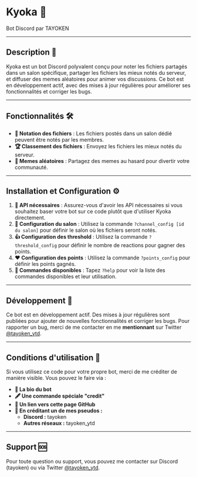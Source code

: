 # Kyoka 🤖  
Bot Discord par TAYOKEN  

---

## Description 📝  
Kyoka est un bot Discord polyvalent conçu pour noter les fichiers partagés dans un salon spécifique, partager les fichiers les mieux notés du serveur, et diffuser des memes aléatoires pour animer vos discussions. Ce bot est en développement actif, avec des mises à jour régulières pour améliorer ses fonctionnalités et corriger les bugs.  

---

## Fonctionnalités 🛠️  
- **🎯 Notation des fichiers** : Les fichiers postés dans un salon dédié peuvent être notés par les membres.  
- **🏆 Classement des fichiers** : Envoyez les fichiers les mieux notés du serveur.  
- **🎲 Memes aléatoires** : Partagez des memes au hasard pour divertir votre communauté.  

---

## Installation et Configuration ⚙️  
1. **🔑 API nécessaires** : Assurez-vous d'avoir les API nécessaires si vous souhaitez baser votre bot sur ce code plutôt que d'utiliser Kyoka directement.  
2. **💬 Configuration du salon** : Utilisez la commande `?channel_config [id du salon]` pour définir le salon où les fichiers seront notés.
3. **👍 Configuration des threshold** :  Utilisez la commande `?threshold_config` pour définir le nombre de reactions pour gagner des points.
4. **❤️ Configuration des points** :  Utilisez la commande `?points_config` pour définir les points gagnés.
5. **📜 Commandes disponibles** : Tapez `?help` pour voir la liste des commandes disponibles et leur utilisation.  

---

## Développement 🚀  
Ce bot est en développement actif. Des mises à jour régulières sont publiées pour ajouter de nouvelles fonctionnalités et corriger les bugs. Pour rapporter un bug, merci de me contacter en me **mentionnant** sur Twitter [@tayoken_ytd](https://twitter.com/tayoken_ytd).  

---

## Conditions d'utilisation 📜  
Si vous utilisez ce code pour votre propre bot, merci de me créditer de manière visible. Vous pouvez le faire via :  
- **📇 La bio du bot**  
- **🖋️ Une commande spéciale "credit"**  
- **🔗 Un lien vers cette page GitHub**  
- **👤 En créditant un de mes pseudos :**  
  - **Discord :** tayoken  
  - **Autres réseaux :** tayoken_ytd  

---

## Support 🆘  
Pour toute question ou support, vous pouvez me contacter sur Discord (tayoken) ou via Twitter [@tayoken_ytd](https://twitter.com/tayoken_ytd).  
